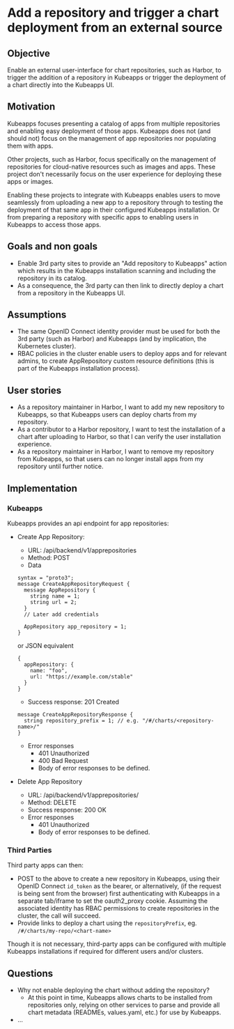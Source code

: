 # Add a repository and trigger a chart deployment from an external source

## Objective

Enable an external user-interface for chart repositories, such as Harbor, to trigger the addition of a repository in Kubeapps or trigger the deployment of a chart directly into the Kubeapps UI.

## Motivation

Kubeapps focuses presenting a catalog of apps from multiple repositories and enabling easy deployment of those apps. Kubeapps does not (and should not) focus on the management of app repositories nor populating them with apps.

Other projects, such as Harbor, focus specifically on the management of repositories for cloud-native resources such as images and apps. These project don't necessarily focus on the user experience for deploying these apps or images.

Enabling these projects to integrate with Kubeapps enables users to move seamlessly from uploading a new app to a repository through to testing the deployment of that same app in their configured Kubeapps installation. Or from preparing a repository with specific apps to enabling users in Kubeapps to access those apps.

## Goals and non goals

* Enable 3rd party sites to provide an "Add repository to Kubeapps" action which results in the Kubeapps installation scanning and including the repository in its catalog.
* As a consequence, the 3rd party can then link to directly deploy a chart from a repository in the Kubeapps UI.

## Assumptions
 - The same OpenID Connect identity provider must be used for both the 3rd party (such as Harbor) and Kubeapps (and by implication, the Kubernetes cluster).
 - RBAC policies in the cluster enable users to deploy apps and for relevant admins, to create AppRepository custom resource definitions (this is part of the Kubeapps installation process).

## User stories

* As a repository maintainer in Harbor, I want to add my new repository to Kubeapps, so that Kubeapps users can deploy charts from my repository.
* As a contributor to a Harbor repository, I want to test the installation of a chart after uploading to Harbor, so that I can verify the user installation experience.
* As a repository maintainer in Harbor, I want to remove my repository from Kubeapps, so that users can no longer install apps from my repository until further notice. 

## Implementation

### Kubeapps
Kubeapps provides an api endpoint for app repositories:
 * Create App Repository:
   - URL: /api/backend/v1/apprepositories
   - Method: POST
   - Data
   ```
   syntax = "proto3";
   message CreateAppRepositoryRequest {
     message AppRepository {
       string name = 1;
       string url = 2;
     }
     // Later add credentials

     AppRepository app_repository = 1;
   }
   ```
   or JSON equivalent
   ```
   {
     appRepository: {
       name: "foo",
       url: "https://example.com/stable"
     }
   }
   ```
   - Success response: 201 Created
   ```
   message CreateAppRepositoryResponse {
     string repository_prefix = 1; // e.g. "/#/charts/<repository-name>/"
   }
   ```
   - Error responses
     - 401 Unauthorized
     - 400 Bad Request
     - Body of error responses to be defined.

* Delete App Repository
   - URL: /api/backend/v1/apprepositories/<app-repo-name>
   - Method: DELETE
   - Success response: 200 OK
   - Error responses
     - 401 Unauthorized
     - Body of error responses to be defined.

### Third Parties
Third party apps can then:

 * POST to the above to create a new repository in Kubeapps, using their OpenID Connect `id_token` as the bearer, or alternatively, (if the request is being sent from the browser) first authenticating with Kubeapps in a separate tab/iframe to set the oauth2_proxy cookie. Assuming the associated identity has RBAC permissions to create repositories in the cluster, the call will succeed.
 * Provide links to deploy a chart using the `repositoryPrefix`, eg. `/#/charts/my-repo/<chart-name>`

 Though it is not necessary, third-party apps can be configured with multiple Kubeapps installations if required for different users and/or clusters.

## Questions

* Why not enable deploying the chart without adding the repository?
  - At this point in time, Kubeapps allows charts to be installed from repositories only, relying on other services to parse and provide all chart metadata (READMEs, values.yaml, etc.) for use by Kubeapps.
* ...
